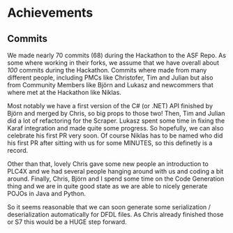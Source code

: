 # Achievements

## Commits
We made nearly 70 commits (68) during the Hackathon to the ASF Repo.
As some where working in their forks, we assume that we have overall about *100* commits during the Hackathon.
Commits where made from many different people, including PMCs like Christofer, Tim and Julian but also from Community Members like Björn and Lukasz and newcommers that where met at the Hackathon like Niklas.

Most notably we have a first version of the C# (or .NET) API finished by Björn and merged by Chris, so big props to those two! Then, Tim and Julian did a lot of refactoring for the Scraper. Lukasz spent some time in fixing the Karaf integration and made quite some progress. So hopefully,
we can also celebrate his first PR very soon. Of course Niklas has to be named who did his first PR after sitting with us for some MINUTES,
so this definetly is a record.

Other than that, lovely Chris gave some new people an introduction to PLC4X and we had several people hanging around with us and coding a bit around. Finally, Chris, Björn and I spend some time on the Code Generation thing and we are in quite good state as we are able to nicely generate POJOs in Java and Python.

So it seems reasonable that we can soon generate some serialization / deserialization automatically for DFDL files. As Chris already finished those or S7 this would be a HUGE step forward.